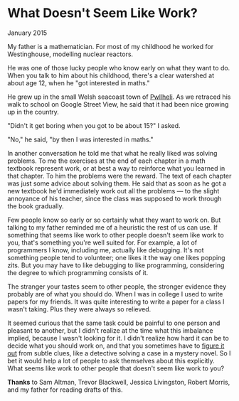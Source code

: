 # What Doesn't Seem Like Work?

January 2015  
  
My father is a mathematician. For most of my childhood he worked
for Westinghouse, modelling nuclear reactors.  
  
He was one of those lucky people who know early on what they want to
do. When you talk to him about his childhood, there's a clear
watershed at about age 12, when he "got interested in maths."  
  
He
grew up in the small Welsh seacoast town of [Pwllheli](https://goo.gl/maps/rkzUm). As we retraced
his walk to school on Google Street View, he said that it had been
nice growing up in the country.  
  
"Didn't it get boring when you got to be about 15?" I asked.  
  
"No," he said, "by then I was interested in maths."  
  
In another conversation he told me that what he really liked was
solving problems. To me the exercises at the end of each chapter
in a math textbook represent work, or at best a way to reinforce
what you learned in that chapter. To him the problems were the
reward. The text of each chapter was just some advice about solving
them. He said that as soon as he got a new textbook he'd immediately
work out all the problems — to the slight annoyance of his teacher,
since the class was supposed to work through the book gradually.  
  
Few people know so early or so certainly what they want to work on.
But talking to my father reminded me of a heuristic the rest of us
can use. If something that seems like work to other people doesn't
seem like work to you, that's something you're well suited for.
For example, a lot of programmers I know, including me, actually
like debugging. It's not something people tend to volunteer; one
likes it the way one likes popping zits. But you may have to like
debugging to like programming, considering the degree to which
programming consists of it.  
  
The stranger your tastes seem to other people, the stronger evidence
they probably are of what you should do. When I was in college I
used to write papers for my friends. It was quite interesting to
write a paper for a class I wasn't taking. Plus they were always
so relieved.  
  
It seemed curious that the same task could be painful to one person
and pleasant to another, but I didn't realize at the time what this
imbalance implied, because I wasn't looking for it. I didn't realize
how hard it can be to decide what you should work on, and that you
sometimes have to [figure it out](love.html) from subtle clues, like a detective
solving a case in a mystery novel. So I bet it would help a lot
of people to ask themselves about this explicitly. What seems like
work to other people that doesn't seem like work to you?  
  
  
  
  
  

**Thanks** to Sam Altman, Trevor Blackwell, Jessica Livingston,
Robert Morris, and my father for reading drafts of this.  
  
